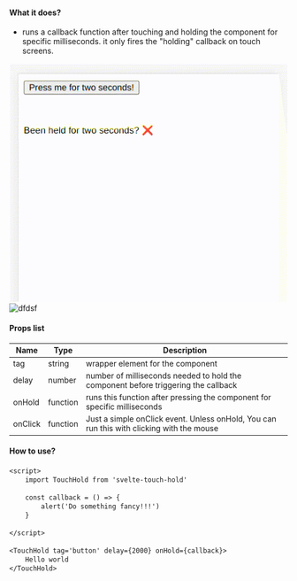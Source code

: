 #### What it does? 

- runs a callback function after touching and holding the component for specific milliseconds. it only fires the "holding" callback on touch screens.

![Example.gif](./example.gif)
![dfdsf](dsfdsf)
#### Props list 
| Name      | Type | Description |
| - | - | -
| tag      | string | wrapper element for the component
| delay   | number | number of milliseconds needed to hold the component before triggering the callback
| onHold | function | runs this function after pressing the component for specific milliseconds
| onClick | function | Just a simple onClick event. Unless onHold, You can run this with clicking with the mouse

#### How to use?
```svelte
<script>
	import TouchHold from 'svelte-touch-hold'
	
	const callback = () => {
		alert('Do something fancy!!!')
	}
	
</script>

<TouchHold tag='button' delay={2000} onHold={callback}>
	Hello world 
</TouchHold>

```